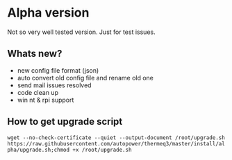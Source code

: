 # Alpha version

Not so very well tested version.
Just for test issues.

## Whats new?
* new config file format (json)
* auto convert old config file and rename old one
* send mail issues resolved
* code clean up
* win nt & rpi support
## How to get upgrade script
`wget --no-check-certificate --quiet --output-document /root/upgrade.sh https://raw.githubusercontent.com/autopower/thermeq3/master/install/alpha/upgrade.sh;chmod +x /root/upgrade.sh`
